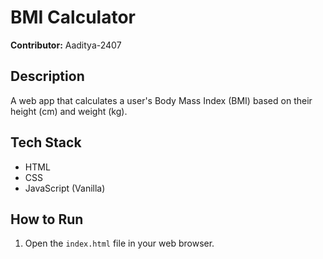 # BMI Calculator
**Contributor:** Aaditya-2407

## Description
A web app that calculates a user's Body Mass Index (BMI) based on their height (cm) and weight (kg).

## Tech Stack
- HTML
- CSS
- JavaScript (Vanilla)

## How to Run
1. Open the `index.html` file in your web browser.